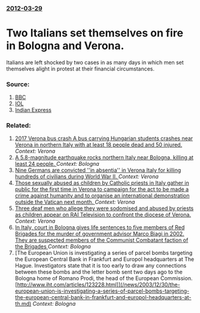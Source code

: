 ### [2012-03-29](/news/2012/03/29/index.md)

# Two Italians set themselves on fire in Bologna and Verona. 

Italians are left shocked by two cases in as many days in which men set themselves alight in protest at their financial circumstances.


### Source:

1. [BBC](http://www.bbc.co.uk/news/world-europe-17556273)
2. [IOL](http://www.iol.co.za/news/world/two-men-set-themselves-on-fire-1.1266759)
3. [Indian Express](http://www.indianexpress.com/news/italy-in-shock-after-italian-moroccan-set-themselves-alight/930133/)

### Related:

1. [2017 Verona bus crash A bus carrying Hungarian students crashes near Verona in northern Italy with at least 18 people dead and 50 injured. ](/news/2017/01/20/2017-verona-bus-crash-pa-bus-carrying-hungarian-students-crashes-near-verona-in-northern-italy-with-at-least-18-people-dead-and-50-injured.md) _Context: Verona_
2. [A 5.8-magnitude earthquake rocks northern Italy near Bologna, killing at least 24 people. ](/news/2012/05/29/a-5-8-magnitude-earthquake-rocks-northern-italy-near-bologna-killing-at-least-24-people.md) _Context: Bologna_
3. [Nine Germans are convicted ''in absentia'' in Verona Italy for killing hundreds of civilians during World War II. ](/news/2011/07/6/nine-germans-are-convicted-in-absentia-in-verona-italy-for-killing-hundreds-of-civilians-during-world-war-ii.md) _Context: Verona_
4. [Those sexually abused as children by Catholic priests in Italy gather in public for the first time in Verona to campaign for the act to be made a crime against humanity and to organise an international demonstration outside the Vatican next month. ](/news/2010/09/25/those-sexually-abused-as-children-by-catholic-priests-in-italy-gather-in-public-for-the-first-time-in-verona-to-campaign-for-the-act-to-be-m.md) _Context: Verona_
5. [Three deaf men who allege they were sodomised and abused by priests as children appear on RAI Television to confront the diocese of Verona. ](/news/2010/03/27/three-deaf-men-who-allege-they-were-sodomised-and-abused-by-priests-as-children-appear-on-rai-television-to-confront-the-diocese-of-verona.md) _Context: Verona_
6. [ In Italy, court in Bologna gives life sentences to five members of Red Brigades for the murder of government advisor Marco Biagi in 2002. They are suspected members of the Communist Combatant faction of the Brigades ](/news/2005/06/1/in-italy-court-in-bologna-gives-life-sentences-to-five-members-of-red-brigades-for-the-murder-of-government-advisor-marco-biagi-in-2002-t.md) _Context: Bologna_
7. [The European Union is investigating a series of parcel bombs targeting the European Central Bank in Frankfurt and Europol headquarters at The Hague. Investigators state that it is too early to draw any connections between these bombs and the letter bomb sent two days ago to the Bologna home of Romano Prodi, the head of the European Commission. [http://www.iht.com/articles/123228.html]](/news/2003/12/30/the-european-union-is-investigating-a-series-of-parcel-bombs-targeting-the-european-central-bank-in-frankfurt-and-europol-headquarters-at-th.md) _Context: Bologna_
